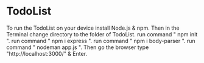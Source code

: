 # TodoList

To run the TodoList on your device install Node.js & npm.
Then in the Terminal change directory to the folder of TodoList. 
run command " npm init ".
run command " npm i express ".
run command " npm i body-parser ".
run command " nodeman app.js ".
Then go the browser type "http://localhost:3000/" & Enter.
